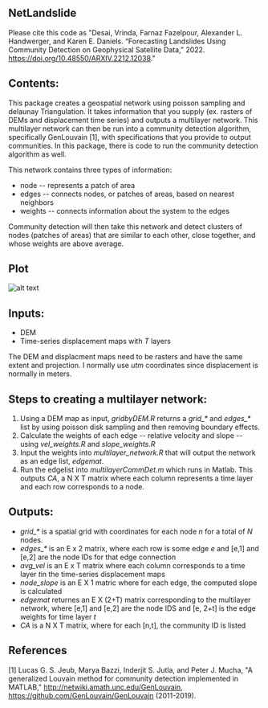 ## NetLandslide

Please cite this code as "Desai, Vrinda, Farnaz Fazelpour, Alexander L. Handwerger, and Karen E. Daniels. “Forecasting Landslides Using Community Detection on Geophysical Satellite Data,”  2022. https://doi.org/10.48550/ARXIV.2212.12038."

## Contents: 
This package creates a geospatial network using poisson sampling and delaunay Triangulation. It takes information that you supply (ex. rasters of DEMs and displacement time series) and outputs a multilayer network. This multilayer network can then be run into a community detection algorithm, specifically GenLouvain [1], with specifications that you provide to output communities. In this package, there is code to run the community detection algorithm as well.

This network contains three types of information:
<ul>
<li> node -- represents a patch of area
<li> edges -- connects nodes, or patches of areas, based on nearest neighbors
<li> weights -- connects information about the system to the edges 
</ul>

Community detection will then take this network and detect clusters of nodes (patches of areas) that are similar to each other, close together, and whose weights are above average.

## Plot
![alt text](https://github.com/vddesai-97/netLandslide/blob/main/src/ExploratoryPlot.png "Exploratory Plot")
## Inputs:
<ul>
<li> DEM 
<li> Time-series displacement maps with <i>T</i> layers
</ul>

The DEM and displacment maps need to be rasters and have the same extent and projection. I normally use <i>utm</i> coordinates since displacement is normally in meters.

## Steps to creating a multilayer network:
<ol>
<li> Using a DEM map as input, <i>gridbyDEM.R</i> returns a <i>grid_*</i> and <i>edges_*</i> list by using poisson disk sampling and then removing boundary effects.
<li> Calculate the weights of each edge -- relative velocity and slope -- using <i>vel_weights.R</i> and <i>slope_weights.R</i>
<li> Input the weights into <i>multilayer_network.R</i> that will output the network as an edge list, <i>edgemat</i>.
  <li> Run the edgelist into <i>multilayerCommDet.m</i> which runs in Matlab. This outputs <i>CA</i>, a N X T matrix where each column represents a time layer and each row corresponds to a node.
</ol>

## Outputs:
<ul>
<li> <i>grid_*</i> is a spatial grid with coordinates for each node <i>n</i> for a total of <i>N</i> nodes.
<li> <i>edges_*</i> is an E x 2 matrix, where each row is some edge <i>e</i> and [e,1] and [e,2] are the node IDs for that edge connection
<li> <i>avg_vel</i> is an E x T matrix where each column corresponds to a time layer <i>t</i>in the time-series displacement maps
<li> <i>node_slope</i> is an E X 1 matric where for each edge, the computed slope is calculated
<li> <i>edgemat</i> returnes an E X (2+T) matrix corresponding to the multilayer network, where [e,1] and [e,2] are the node IDS and [e, 2+t] is the edge weights for time layer <i>t</i>
<li> <i>CA</i> is a N X T matrix, where for each [n,t], the community ID is listed
</ul>

## References
[1] Lucas G. S. Jeub, Marya Bazzi, Inderjit S. Jutla, and Peter J. Mucha, "A generalized Louvain method for community detection implemented in MATLAB," http://netwiki.amath.unc.edu/GenLouvain, https://github.com/GenLouvain/GenLouvain (2011-2019).


